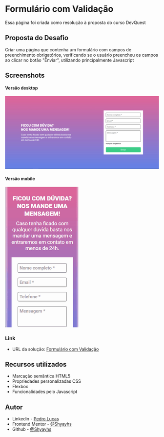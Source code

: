 # Formulário com Validação

Essa página foi criada como resolução à proposta do curso DevQuest

## Proposta do Desafio

Criar uma página que contenha um formulário com campos de preenchimento obrigatórios, verificando se o usuário preencheu os campos ao clicar no botão "Enviar", utilizando principalmente Javascript

## Screenshots

#### Versão desktop
![](./src/image/screenshot-desktop.png)

#### Versão mobile
![](./src/image/mobile-gif.gif)

### Link

- URL da solução: [Formulário com Validação](https://shyayhs.github.io/quest-formulario-com-validacao/)

## Recursos utilizados

- Marcação semântica HTML5
- Propriedades personalizadas CSS
- Flexbox
- Funcionalidades pelo Javascript

## Autor

- Linkedin - [Pedro Lucas](www.linkedin.com/in/pedro-lucas-rocha)
- Frontend Mentor - [@Shyayhs](https://www.frontendmentor.io/profile/Shyayhs)
- Github - [@Shyayhs](https://github.com/Shyayhs)

